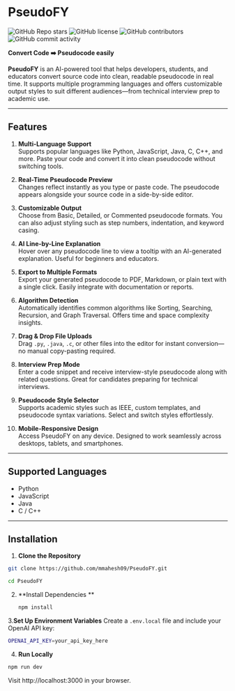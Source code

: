 
# PseudoFY

![GitHub Repo stars](https://img.shields.io/github/stars/mmahesh09/PseudoFY?style=social)
![GitHub license](https://img.shields.io/github/license/mmahesh09/PseudoFY)
![GitHub contributors](https://img.shields.io/github/contributors/mmahesh09/PseudoFY)
![GitHub commit activity](https://img.shields.io/github/commit-activity/m/mmahesh09/PseudoFY)

**Convert Code ➡️ Pseudocode easily**

**PseudoFY** is an AI-powered tool that helps developers, students, and educators convert source code into clean, readable pseudocode in real time. It supports multiple programming languages and offers customizable output styles to suit different audiences—from technical interview prep to academic use.

---

## Features

1. **Multi-Language Support**  
   Supports popular languages like Python, JavaScript, Java, C, C++, and more. Paste your code and convert it into clean pseudocode without switching tools.

2. **Real-Time Pseudocode Preview**  
   Changes reflect instantly as you type or paste code. The pseudocode appears alongside your source code in a side-by-side editor.

3. **Customizable Output**  
   Choose from Basic, Detailed, or Commented pseudocode formats. You can also adjust styling such as step numbers, indentation, and keyword casing.

4. **AI Line-by-Line Explanation**  
   Hover over any pseudocode line to view a tooltip with an AI-generated explanation. Useful for beginners and educators.

5. **Export to Multiple Formats**  
   Export your generated pseudocode to PDF, Markdown, or plain text with a single click. Easily integrate with documentation or reports.

6. **Algorithm Detection**  
   Automatically identifies common algorithms like Sorting, Searching, Recursion, and Graph Traversal. Offers time and space complexity insights.

7. **Drag & Drop File Uploads**  
   Drag `.py`, `.java`, `.c`, or other files into the editor for instant conversion—no manual copy-pasting required.

8. **Interview Prep Mode**  
   Enter a code snippet and receive interview-style pseudocode along with related questions. Great for candidates preparing for technical interviews.

9. **Pseudocode Style Selector**  
   Supports academic styles such as IEEE, custom templates, and pseudocode syntax variations. Select and switch styles effortlessly.

10. **Mobile-Responsive Design**  
   Access PseudoFY on any device. Designed to work seamlessly across desktops, tablets, and smartphones.

---

## Supported Languages

- Python  
- JavaScript  
- Java  
- C / C++

---

## Installation

1. **Clone the Repository**
```bash
git clone https://github.com/mmahesh09/PseudoFY.git
```
```bash
cd PseudoFY
```
2. **Install Dependencies **
   ```bash
   npm install
   ```
3.**Set Up Environment Variables**
Create a `.env.local` file and include your OpenAI API key:
```bash
OPENAI_API_KEY=your_api_key_here
```
4. **Run Locally**
```bash
npm run dev
```
Visit http://localhost:3000 in your browser.
